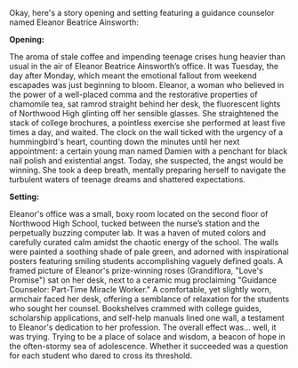 Okay, here's a story opening and setting featuring a guidance counselor named Eleanor Beatrice Ainsworth:

**Opening:**

The aroma of stale coffee and impending teenage crises hung heavier than usual in the air of Eleanor Beatrice Ainsworth’s office. It was Tuesday, the day after Monday, which meant the emotional fallout from weekend escapades was just beginning to bloom. Eleanor, a woman who believed in the power of a well-placed comma and the restorative properties of chamomile tea, sat ramrod straight behind her desk, the fluorescent lights of Northwood High glinting off her sensible glasses. She straightened the stack of college brochures, a pointless exercise she performed at least five times a day, and waited. The clock on the wall ticked with the urgency of a hummingbird's heart, counting down the minutes until her next appointment: a certain young man named Damien with a penchant for black nail polish and existential angst. Today, she suspected, the angst would be winning. She took a deep breath, mentally preparing herself to navigate the turbulent waters of teenage dreams and shattered expectations.

**Setting:**

Eleanor's office was a small, boxy room located on the second floor of Northwood High School, tucked between the nurse’s station and the perpetually buzzing computer lab. It was a haven of muted colors and carefully curated calm amidst the chaotic energy of the school. The walls were painted a soothing shade of pale green, and adorned with inspirational posters featuring smiling students accomplishing vaguely defined goals. A framed picture of Eleanor's prize-winning roses (Grandiflora, "Love's Promise") sat on her desk, next to a ceramic mug proclaiming "Guidance Counselor: Part-Time Miracle Worker." A comfortable, yet slightly worn, armchair faced her desk, offering a semblance of relaxation for the students who sought her counsel. Bookshelves crammed with college guides, scholarship applications, and self-help manuals lined one wall, a testament to Eleanor's dedication to her profession. The overall effect was… well, it was trying. Trying to be a place of solace and wisdom, a beacon of hope in the often-stormy sea of adolescence. Whether it succeeded was a question for each student who dared to cross its threshold.
